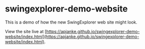 swingexplorer-demo-website
==========================

This is a demo of how the new SwingExplorer web site might look.

View the site live at [https://apjanke.github.io/swingexplorer-demo-website/index.html](https://apjanke.github.io/swingexplorer-demo-website/index.html).
